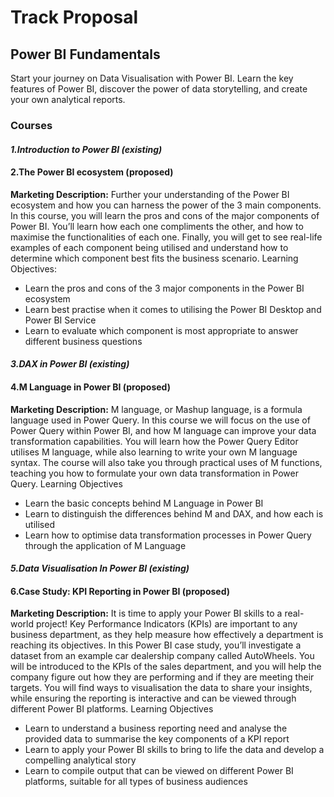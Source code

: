# Track Proposal

## Power BI Fundamentals
Start your journey on Data Visualisation with Power BI. Learn the key features of Power BI, discover the power of data storytelling, and create your own analytical reports.

### Courses 

#### _1.Introduction to Power BI (existing)_

#### 2.The Power BI ecosystem (proposed)
**Marketing Description:** 
Further your understanding of the Power BI ecosystem and how you can harness the power of the 3 main components. In this course, you will learn the pros and cons of the major components of Power BI. You’ll learn how each one compliments the other, and how to maximise the functionalities of each one. Finally, you will get to see real-life examples of each component being utilised and understand how to determine which component best fits the business scenario.
Learning Objectives:
- Learn the pros and cons of the 3 major components in the Power BI ecosystem
- Learn best practise when it comes to utilising the Power BI Desktop and Power BI Service
- Learn to evaluate which component is most appropriate to answer different business questions

#### _3.DAX in Power BI (existing)_

#### 4.M Language in Power BI (proposed)
**Marketing Description:**
M language, or Mashup language, is a formula language used in Power Query. In this course we will focus on the use of Power Query within Power BI, and how M language can improve your data transformation capabilities. You will learn how the Power Query Editor utilises M language, while also learning to write your own M language syntax. The course will also take you through practical uses of M functions, teaching you how to formulate your own data transformation in Power Query.
Learning Objectives
- Learn the basic concepts behind M Language in Power BI
- Learn to distinguish the differences behind M and DAX, and how each is utilised 
- Learn how to optimise data transformation processes in Power Query through the application of M Language

#### _5.Data Visualisation In Power BI (existing)_

#### 6.Case Study: KPI Reporting in Power BI (proposed)
**Marketing Description:**
It is time to apply your Power BI skills to a real-world project! Key Performance Indicators (KPIs) are important to any business department, as they help measure how effectively a department is reaching its objectives. In this Power BI case study, you’ll investigate a dataset from an example car dealership company called AutoWheels. You will be introduced to the KPIs of the sales department, and you will help the company figure out how they are performing and if they are meeting their targets. You will find ways to visualisation the data to share your insights, while ensuring the reporting is interactive and can be viewed through different Power BI platforms.
Learning Objectives
- Learn to understand a business reporting need and analyse the provided data to summarise the key components of a KPI report
- Learn to apply your Power BI skills to bring to life the data and develop a compelling analytical story
- Learn to compile output that can be viewed on different Power BI platforms, suitable for all types of business audiences
